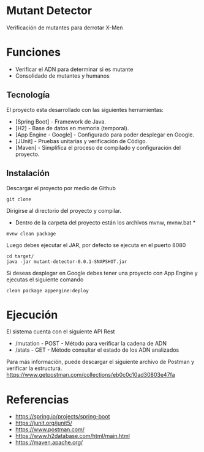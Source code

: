 # Mutant Detector


Verificación de mutantes para derrotar X-Men


# Funciones


- Verificar el ADN para determinar si es mutante
- Consolidado de mutantes y humanos


## Tecnología


El proyecto esta desarrollado con las siguientes herramientas:
- [Spring Boot] - Framework de Java.
- [H2] - Base de datos en memoria (temporal).
- [App Engine - Google] - Configurado para poder desplegar en Google.
- [JUnit] - Pruebas unitarias y verificación de Código.
- [Maven] - Simplifica el proceso de compilado y configuración del proyecto.


## Instalación


Descargar el proyecto por medio de Github
```
git clone
```


Dirigirse al directorio del proyecto y compilar.
- Dentro de la carpeta del proyecto están los archivos mvnw, mvnw.bat *
```
mvnw clean package
```
Luego debes ejecutar el JAR, por defecto se ejecuta en el puerto 8080
```
cd target/
java -jar mutant-detector-0.0.1-SNAPSHOT.jar
```


Si deseas desplegar en Google debes tener una proyecto con App Engine y ejecutas el siguiente comando
```
clean package appengine:deploy
```


# Ejecución 


El sistema cuenta con el siguiente API Rest


- /mutation - POST - Método para verificar la cadena de ADN
- /stats - GET - Método consultar el estado de los ADN analizados


Para más información, puede descargar el siguiente archivo de Postman y verificar la estructurá.
https://www.getpostman.com/collections/eb0c0c10ad30803e47fa


# Referencias
- https://spring.io/projects/spring-boot
- https://junit.org/junit5/
- https://www.postman.com/
- https://www.h2database.com/html/main.html
- https://maven.apache.org/